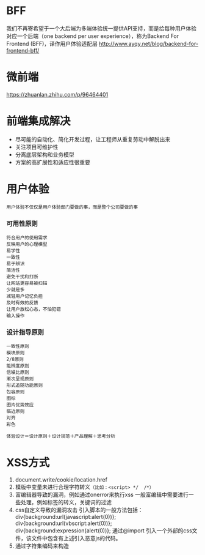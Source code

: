 # BFF
我们不再寄希望于一个大后端为多端体验统一提供API支持，而是给每种用户体验对应一个后端（one backend per user experience），称为Backend For Frontend (BFF)，译作用户体验适配层
http://www.ayqy.net/blog/backend-for-frontend-bff/
# 微前端

https://zhuanlan.zhihu.com/p/96464401


# 前端集成解决
* 尽可能的自动化、简化开发过程，让工程师从重复劳动中解脱出来
* 关注项目可维护性
* 分离底层架构和业务模型
* 方案的高扩展性和适应性很重要

# 用户体验
    用户体验不仅仅是用户体验部门要做的事，而是整个公司要做的事
### 可用性原则
    符合用户的使用需求
    反映用户的心理模型
    易学性
    一致性
    易于辨识
    简洁性
    避免干扰和打断
    让网站更容易被扫描
    少就是多
    减轻用户记忆负担
    及时有效的反馈
    让用户放松心态，不怕犯错
    输入操作
### 设计指导原则
    一致性原则
    模块原则
    2/8原则
    能辨度原则
    信噪比原则
    渐次呈现原则
    形式追随功能原则
    包容原则
    图标
    图片优势效应
    临近原则
    对齐
    彩色
`体验设计＝设计原则＋设计规范＋产品理解＋思考分析`

# XSS方式
1. document.write/cookie/location.href
2. 模版中变量未进行合理字符转义`（比如：<script> */  /*）`
3. 富编辑器导致的漏洞，例如通过onerror来执行xss
    一般富编辑中需要进行一些处理，例如标签的转义，关键词的过滤
4. css自定义导致的漏洞攻击
    引入脚本的一般方法包括：
    div{background:url(javascript:alert(0))}; 
    div{background:url(vbscript:alert(0))}; 
    div{background:expression(alert(0))};
    通过@import 引入一个外部的css文件，该文件中包含有上述引入恶意js的代码。
5. 通过字符集编码来构造
